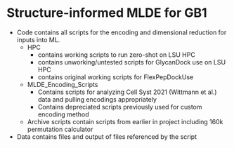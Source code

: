 # Structure-informed MLDE for GB1
- Code contains all scripts for the encoding and dimensional reduction for inputs into ML.
	* HPC 
		* contains working scripts to run zero-shot on LSU HPC
		* contains unworking/untested scripts for GlycanDock use on LSU HPC 
		* contains original working scripts for FlexPepDockUse
	* MLDE_Encoding_Scripts
		* Contains scripts for analyzing Cell Syst 2021 (Wittmann et al.) data  and pulling encodings appropriately 
		* Contains depreciated scripts previously used for custom encoding method 
	* Archive scripts contain scripts from earlier in project including 160k permutation calculator
- Data contains files and output of files referenced by the script
